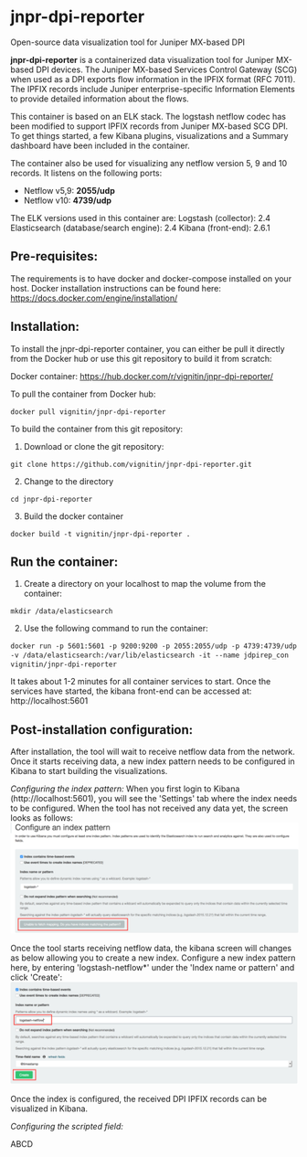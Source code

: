 jnpr-dpi-reporter
==================

Open-source data visualization tool for Juniper MX-based DPI

**jnpr-dpi-reporter** is a containerized data visualization tool for Juniper MX-based DPI devices. The Juniper MX-based Services Control Gateway (SCG) when used as a DPI exports flow information in the IPFIX format (RFC 7011). The IPFIX records include Juniper enterprise-specific Information Elements to provide detailed information about the flows.

This container is based on an ELK stack. The logstash netflow codec has been modified to support IPFIX records from Juniper MX-based SCG DPI. To get things started, a few Kibana plugins, visualizations and a Summary dashboard have been included in the container. 

The container also be used for visualizing any netflow version 5, 9 and 10 records. It listens on the following ports:
- Netflow v5,9: **2055/udp**
- Netflow v10: **4739/udp**

The ELK versions used in this container are:
Logstash (collector): 2.4
Elasticsearch (database/search engine): 2.4
Kibana (front-end): 2.6.1

Pre-requisites:
---------------
The requirements is to have docker and docker-compose installed on your host. Docker installation instructions can be found here: https://docs.docker.com/engine/installation/



Installation:
-------------
To install the jnpr-dpi-reporter container, you can either be pull it directly from the Docker hub or use this git repository to build it from scratch:

Docker container: https://hub.docker.com/r/vignitin/jnpr-dpi-reporter/

To pull the container from Docker hub:
```
docker pull vignitin/jnpr-dpi-reporter
```

To build the container from this git repository:

1) Download or clone the git repository:
```
git clone https://github.com/vignitin/jnpr-dpi-reporter.git
```
2) Change to the directory
```
cd jnpr-dpi-reporter
```

3) Build the docker container
```
docker build -t vignitin/jnpr-dpi-reporter .
```


Run the container:
------------------

1) Create a directory on your localhost to map the volume from the container:
```
mkdir /data/elasticsearch
```

2) Use the following command to run the container:
```
docker run -p 5601:5601 -p 9200:9200 -p 2055:2055/udp -p 4739:4739/udp -v /data/elasticsearch:/var/lib/elasticsearch -it --name jdpirep_con vignitin/jnpr-dpi-reporter
```
It takes about 1-2 minutes for all container services to start. Once the services have started, the kibana front-end can be accessed at: http://localhost:5601



Post-installation configuration:
--------------------------------
After installation, the tool will wait to receive netflow data from the network. Once it starts receiving data, a new index pattern needs to be configured in Kibana to start building the visualizations. 

*Configuring the index pattern:*
When you first login to Kibana (http://localhost:5601), you will see the 'Settings' tab where the index needs to be configured. When the tool has not received any data yet, the screen looks as follows: 
![Kibana initial screen](/images/kibana-initial-screen.png "Kibana initial screen")

Once the tool starts receiving netflow data, the kibana screen will changes as below allowing you to create a new index. Configure a new index pattern here, by entering 'logstash-netflow*' under the 'Index name or pattern' and click 'Create':
![Kibana index configuration](/images/kibana-index-config.png "Kibana index configuration")

Once the index is configured, the received DPI IPFIX records can be visualized in Kibana.

*Configuring the scripted field:*

ABCD
